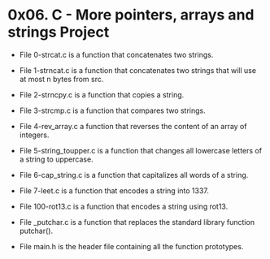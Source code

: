 # 0x06. C - More pointers, arrays and strings Project

- File 0-strcat.c is a function that concatenates two strings.

- File 1-strncat.c is a function that concatenates two strings that will use at most n bytes from src.

- File 2-strncpy.c is a function that copies a string.

- File 3-strcmp.c is a function that compares two strings.

- File 4-rev_array.c a function that reverses the content of an array of integers.

- File 5-string_toupper.c is a function that changes all lowercase letters of a string to uppercase.

- File 6-cap_string.c is a function that capitalizes all words of a string.

- File 7-leet.c is a function that encodes a string into 1337.

- File 100-rot13.c is a function that encodes a string using rot13.

- File _putchar.c is a function that replaces the standard library function putchar().

- File main.h is the header file containing all the function prototypes.
